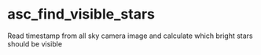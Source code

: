 # asc_find_visible_stars
Read timestamp from all sky camera image and calculate which bright stars should be visible
